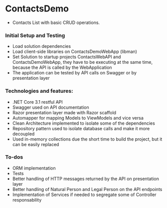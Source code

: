# ContactsDemo
- Contacts List with basic CRUD operations.

### Initial Setup and Testing
- Load solution dependencies 
- Load client-side libraries on ContactsDemoWebApp (libman)
- Set Solution to startup projects ContactsWebAPI and ContactsDemoWebApp, they have to be executing at the same time, because the API is called by the WebApplication
- The application can be tested by API calls on Swagger or by presentation layer

### Technologies and features:
- .NET Core 3.1 restful API
- Swagger used on API documentation
- Razor presentation layer made with Razor scaffold 
- Automapper for mapping Models to ViewModels and vice versa
- Clean Architecture implemented to isolate some of the dependencies
- Repository pattern used to isolate database calls and make it more decoupled
- Used in-memory collections due the short time to build the project, but it can be easily replaced

### To-dos
- ORM implementation
- Tests
- Better handling of HTTP messages returned by the API on presentation layer
- Better handling of Natural Person and Legal Person on the API endpoints
- Implementation of Services if needed to segregate some of Controller responsability

